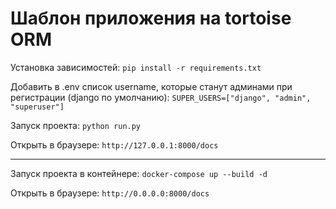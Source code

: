 # Шаблон приложения на tortoise ORM

Установка зависимостей:
`pip install -r requirements.txt `

Добавить в .env список username, которые станут админами при регистрации (django по умолчанию):
`SUPER_USERS=["django", "admin", "superuser"]`

Запуск проекта:
`python run.py`

Открыть в браузере:
`http://127.0.0.1:8000/docs`

***

Запуск проекта в контейнере:
`docker-compose up --build -d`

Открыть в браузере:
`http://0.0.0.0:8000/docs`